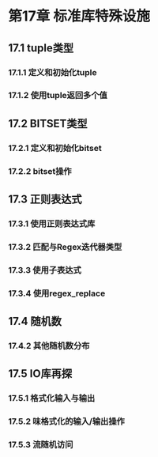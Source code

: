 # 第17章 标准库特殊设施

## 17.1 tuple类型

### 17.1.1 定义和初始化tuple

### 17.1.2 使用tuple返回多个值

## 17.2 BITSET类型

### 17.2.1 定义和初始化bitset

### 17.2.2 bitset操作

## 17.3 正则表达式

### 17.3.1 使用正则表达式库

### 17.3.2 匹配与Regex迭代器类型

### 17.3.3 使用子表达式

### 17.3.4 使用regex_replace

## 17.4 随机数

### 17.4.2 其他随机数分布

## 17.5 IO库再探

### 17.5.1 格式化输入与输出

### 17.5.2 味格式化的输入/输出操作

### 17.5.3 流随机访问